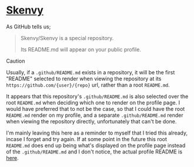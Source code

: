 # [Skenvy](https://github.com/Skenvy/Skenvy)
As GitHub tells us;
> Skenvy/Skenvy is a special repository.
>
> Its README.md will appear on your public profile.

> [!CAUTION]
> Usually, if a `.github/README.md` exists in a repository, it will be the first "README" selected to render when viewing the repository at its `https://github.com/{user}/{repo}` url, rather than a root `README.md`.
>
> It appears that this repository's `.github/README.md` is also selected over the root `README.md` when deciding which one to render on the profile page. I would have preferred that to not be the case, so that I could have the root `README.md` render on my profile, and a separate `.github/README.md` render when viewing the repository directly, unfortunately that can't be done.
>
> I'm mainly leaving this here as a reminder to myself that I tried this already, incase I forget and try again. If at some point in the future this root `README.md` does end up being what's displayed on the profile page instead of the `.github/README.md` and I don't notice, the actual profile README is [here](https://github.com/Skenvy/Skenvy/blob/main/.github/README.md).
